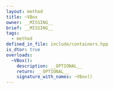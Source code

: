 ```yaml
---
layout: method
title: ~VBox
owner: __MISSING__
brief: __MISSING__
tags:
  - method
defined_in_file: include/containers.hpp
is_dtor: true
overloads:
  ~VBox():
    description: __OPTIONAL__
    return: __OPTIONAL__
    signature_with_names: ~VBox()
---
```

